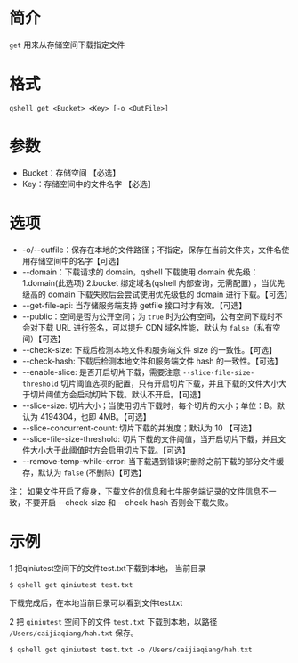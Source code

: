 # 简介
`get` 用来从存储空间下载指定文件

# 格式
```
qshell get <Bucket> <Key> [-o <OutFile>]
``` 

# 参数
- Bucket：存储空间 【必选】
- Key：存储空间中的文件名字 【必选】

# 选项
- -o/--outfile：保存在本地的文件路径；不指定，保存在当前文件夹，文件名使用存储空间中的名字【可选】
- --domain：下载请求的 domain，qshell 下载使用 domain 优先级：1.domain(此选项) 2.bucket 绑定域名(qshell 内部查询，无需配置) ，当优先级高的 domain 下载失败后会尝试使用优先级低的 domain 进行下载。【可选】
- --get-file-api: 当存储服务端支持 getfile 接口时才有效。【可选】
- --public：空间是否为公开空间；为 `true` 时为公有空间，公有空间下载时不会对下载 URL 进行签名，可以提升 CDN 域名性能，默认为 `false`（私有空间）【可选】
- --check-size: 下载后检测本地文件和服务端文件 size 的一致性。【可选】
- --check-hash: 下载后检测本地文件和服务端文件 hash 的一致性。【可选】
- --enable-slice: 是否开启切片下载，需要注意 `--slice-file-size-threshold` 切片阈值选项的配置，只有开启切片下载，并且下载的文件大小大于切片阈值方会启动切片下载。默认不开启。【可选】
- --slice-size: 切片大小；当使用切片下载时，每个切片的大小；单位：B。默认为 4194304，也即 4MB。【可选】
- --slice-concurrent-count: 切片下载的并发度；默认为 10 【可选】
- --slice-file-size-threshold: 切片下载的文件阈值，当开启切片下载，并且文件大小大于此阈值时方会启用切片下载。【可选】
- --remove-temp-while-error: 当下载遇到错误时删除之前下载的部分文件缓存，默认为 `false` (不删除)【可选】

注：
如果文件开启了瘦身，下载文件的信息和七牛服务端记录的文件信息不一致，不要开启 --check-size 和 --check-hash 否则会下载失败。

# 示例
1 把qiniutest空间下的文件test.txt下载到本地， 当前目录
```
$ qshell get qiniutest test.txt
```
下载完成后，在本地当前目录可以看到文件test.txt

2 把 `qiniutest` 空间下的文件 `test.txt` 下载到本地，以路径 `/Users/caijiaqiang/hah.txt` 保存。
```
$ qshell get qiniutest test.txt -o /Users/caijiaqiang/hah.txt
```
